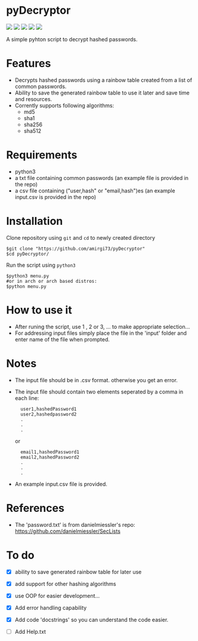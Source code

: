 # pyDecryptor

![](https://img.shields.io/github/stars/amirgi73/pyDecryptor.svg) ![](https://img.shields.io/github/forks/amirgi73/pyDecryptor.svg) ![](https://img.shields.io/github/tag/amirgi73/pyDecryptor.svg) ![](https://img.shields.io/github/release/amirgi73/pyDecryptor.svg) ![](https://img.shields.io/github/issues/amirgi73/pyDecryptor.svg)

A simple pyhton script to decrypt hashed passwords.

Features
=============
- Decrypts hashed passwords using a rainbow table created from a list of common passwords.
- Ability to save the generated rainbow table to use it later and save time and resources.
- Corrently supports following algorithms:
	- md5
	- sha1
	- sha256
	- sha512

Requirements
=============
- python3
- a txt file containing common passwords (an example file is provided in the repo)
- a csv file containing ("user,hash" or "email,hash")es (an example input.csv is provided in the repo)

Installation
=============
Clone repository using `git` and `cd` to newly created directory

    $git clone "https://github.com/amirgi73/pyDecryptor"
    $cd pyDecryptor/
    
Run the script using `python3`

    $python3 menu.py
    #or in arch or arch based distros:
    $python menu.py

How to use it
=============
- After runing the script, use 1 , 2 or 3, ... to make appropriate selection...
- For addressing input files simply place the file in the 'input' folder and enter name of the file when prompted.

Notes
=============
- The input file should be in .csv format. otherwise you get an error.
- The input file should contain two elements seperated by a comma in each line:

        user1,hashedPassword1
        user2,hashedpassword2
        .
        .
        .
	
    or
    
        email1,hashedPassword1
        email2,hashedPassword2
        .
        .
        .

- An example input.csv file is provided.

References
=============
- The 'password.txt' is from danielmiessler's repo: https://github.com/danielmiessler/SecLists

To do
=============
- [x] ability to save generated rainbow table for later use
- [x] add support for other hashing algorithms
- [x] use OOP for easier development...
- [x] Add error handling capability
- [x] Add code 'docstrings' so you can understand the code easier.
- [ ] Add Help.txt

